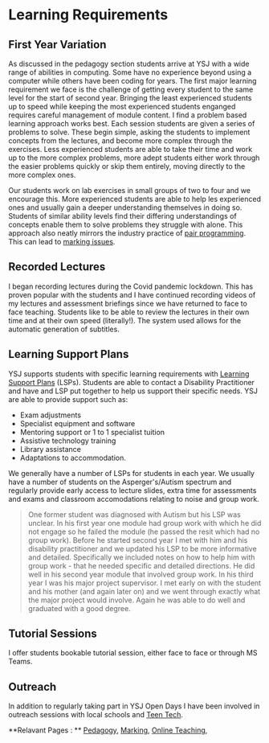 # Learning Requirements

## First Year Variation

As discussed in the pedagogy section students arrive at YSJ with a wide range of abilities in computing. Some have no experience beyond using a computer while others have been coding for years. The first major learning requirement we face is the challenge of getting every student to the same level for the start of second year. Bringing the least experienced students up to speed while keeping the most experienced students enganged requires careful management of module content. I find a problem based learning approach works best. Each session students are given a series of problems to solve. These begin simple, asking the students to implement concepts from the lectures, and become more complex through the exercises. Less experienced students are able to take their time and work up to the more complex problems, more adept students either work through the easier problems quickly or skip them entirely, moving directly to the more complex ones.  

Our students work on lab exercises in small groups of two to four and we encourage this. More experienced students are able to help les experienced ones and usually gain a deeper understanding themselves in doing so. Students of similar ability levels find their differing understandings of concepts enable them to solve problems they struggle with alone. This approach also neatly mirrors the industry practice of [pair programming](https://en.wikipedia.org/wiki/Pair_programming). This can lead to [marking issues](Marking.md).  

## Recorded Lectures

I began recording lectures during the Covid pandemic lockdown. This has proven popular with the students and I have continued recording videos of my lectures and assessment briefings since we have returned to face to face teaching. Students like to be able to review the lectures in their own time and at their own speed (literally!). The system used allows for the automatic generation of subtitles.  

## Learning Support Plans

YSJ supports students with specific learning requirements with [Learning Support Plans](https://www.yorksj.ac.uk/health-and-wellbeing/disability-support/learning-support/) (LSPs). Students are able to contact a Disability Practitioner and have and LSP put together to help us support their specific needs. YSJ are able to provide support such as:  

* Exam adjustments
* Specialist equipment and software
* Mentoring support or 1 to 1 specialist tuition
* Assistive technology training
* Library assistance
* Adaptations to accommodation. 

We generally have a number of LSPs for students in each year. We usually have a number of students on the Asperger's/Autism spectrum and regularly provide early access to lecture slides, extra time for assessments and exams and classroom accomodations relating to noise and group work.

>One former student was diagnosed with Autism but his LSP was unclear. In his first year one module had group work with which he did not engage so he failed the module (he passed the resit which had no group work). Before he started second year I met with him and his disability practitioner and we updated his LSP to be more informative and detailed. Specifically we included notes on how to help him with group work - that he needed specific and detailed directions. He did well in his second year module that involved group work. In his third year I was his major project supervisor. I met early on with the student and his mother (and again later on) and we went through exactly what the major project would involve. Again he was able to do well and graduated with a good degree.  

## Tutorial Sessions

I offer students bookable tutorial session, either face to face or through MS Teams.  
## Outreach

In addition to regularly taking part in YSJ Open Days I have been involved in outreach sessions with local schools and [Teen Tech](https://teentech.com/).  


**Relavant Pages : ** [Pedagogy](pedagogy.md), [Marking](Marking.md), [Online Teaching](OnlineTeaching.md),  